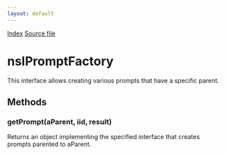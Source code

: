 ```yaml
---
layout: default
---
```

<div id='links'><a href="../index.html">Index</a>
<a href="http://dxr.mozilla.org/mozilla-central/source/embedding/components/windowwatcher/nsIPromptFactory.idl">Source file</a>
</div>

# nsIPromptFactory #
  
This interface allows creating various prompts that have a specific parent.  
  

## Methods ##

### getPrompt(aParent, iid, result) ###
  
Returns an object implementing the specified interface that creates  
prompts parented to aParent.  
  
